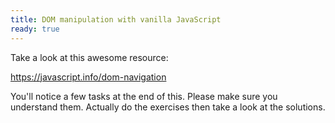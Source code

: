 ```yaml
---
title: DOM manipulation with vanilla JavaScript
ready: true
---
```


Take a look at this awesome resource:

https://javascript.info/dom-navigation

You'll notice a few tasks at the end of this. Please make sure you understand them. Actually do the exercises then take a look at the solutions.
